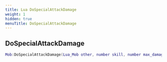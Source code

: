 ```yaml
---
title: Lua DoSpecialAttackDamage
weight: 1
hidden: true
menuTitle: DoSpecialAttackDamage
---
```

## DoSpecialAttackDamage
```lua
Mob:DoSpecialAttackDamage(Lua_Mob other, number skill, number max_damage, number min_damage, number hate_override, number reuse_time); -- void
```
